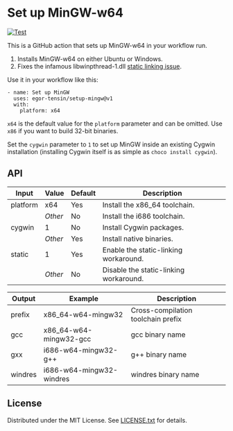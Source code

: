 Set up MinGW-w64
================

[![Test](https://github.com/egor-tensin/setup-mingw/workflows/Test/badge.svg)](https://github.com/egor-tensin/setup-mingw/actions?query=workflow%3ATest)

This is a GitHub action that sets up MinGW-w64 in your workflow run.

1. Installs MinGW-w64 on either Ubuntu or Windows.
2. Fixes the infamous libwinpthread-1.dll [static linking issue].

[static linking issue]: https://stackoverflow.com/q/13768515/514684

Use it in your workflow like this:

    - name: Set up MinGW
      uses: egor-tensin/setup-mingw@v1
      with:
        platform: x64

`x64` is the default value for the `platform` parameter and can be omitted.
Use `x86` if you want to build 32-bit binaries.

Set the `cygwin` parameter to `1` to set up MinGW inside an existing Cygwin
installation (installing Cygwin itself is as simple as `choco install cygwin`).

API
---

| Input    | Value   | Default | Description
| -------- | ------- | ------- | -----------
| platform | x64     | Yes     | Install the x86_64 toolchain.
|          | *Other* | No      | Install the i686 toolchain.
| cygwin   | 1       | No      | Install Cygwin packages.
|          | *Other* | Yes     | Install native binaries.
| static   | 1       | Yes     | Enable the static-linking workaround.
|          | *Other* | No      | Disable the static-linking workaround.

| Output  | Example                  | Description
| ------- | ------------------------ | -----------
| prefix  | x86_64-w64-mingw32       | Cross-compilation toolchain prefix
| gcc     | x86_64-w64-mingw32-gcc   | gcc binary name
| gxx     | i686-w64-mingw32-g++     | g++ binary name
| windres | i686-w64-mingw32-windres | windres binary name

License
-------

Distributed under the MIT License.
See [LICENSE.txt] for details.

[LICENSE.txt]: LICENSE.txt
